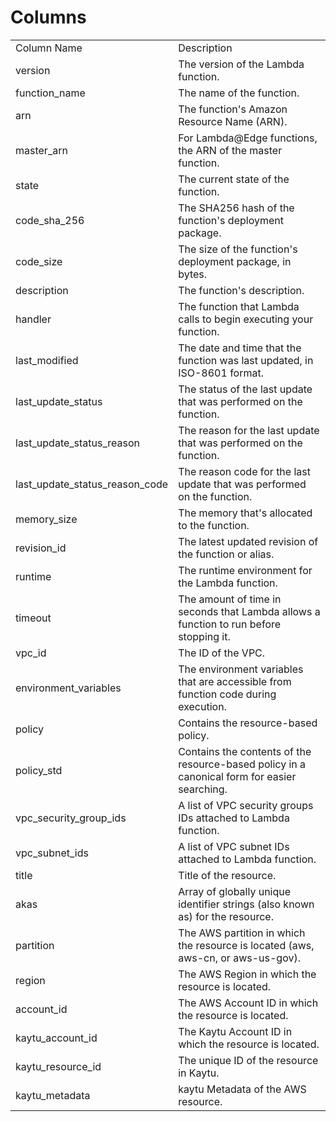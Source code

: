 # Columns  

<table>
	<tr><td>Column Name</td><td>Description</td></tr>
	<tr><td>version</td><td>The version of the Lambda function.</td></tr>
	<tr><td>function_name</td><td>The name of the function.</td></tr>
	<tr><td>arn</td><td>The function's Amazon Resource Name (ARN).</td></tr>
	<tr><td>master_arn</td><td>For Lambda@Edge functions, the ARN of the master function.</td></tr>
	<tr><td>state</td><td>The current state of the function.</td></tr>
	<tr><td>code_sha_256</td><td>The SHA256 hash of the function's deployment package.</td></tr>
	<tr><td>code_size</td><td>The size of the function's deployment package, in bytes.</td></tr>
	<tr><td>description</td><td>The function's description.</td></tr>
	<tr><td>handler</td><td>The function that Lambda calls to begin executing your function.</td></tr>
	<tr><td>last_modified</td><td>The date and time that the function was last updated, in ISO-8601 format.</td></tr>
	<tr><td>last_update_status</td><td>The status of the last update that was performed on the function.</td></tr>
	<tr><td>last_update_status_reason</td><td>The reason for the last update that was performed on the function.</td></tr>
	<tr><td>last_update_status_reason_code</td><td>The reason code for the last update that was performed on the function.</td></tr>
	<tr><td>memory_size</td><td>The memory that's allocated to the function.</td></tr>
	<tr><td>revision_id</td><td>The latest updated revision of the function or alias.</td></tr>
	<tr><td>runtime</td><td>The runtime environment for the Lambda function.</td></tr>
	<tr><td>timeout</td><td>The amount of time in seconds that Lambda allows a function to run before stopping it.</td></tr>
	<tr><td>vpc_id</td><td>The ID of the VPC.</td></tr>
	<tr><td>environment_variables</td><td>The environment variables that are accessible from function code during execution.</td></tr>
	<tr><td>policy</td><td>Contains the resource-based policy.</td></tr>
	<tr><td>policy_std</td><td>Contains the contents of the resource-based policy in a canonical form for easier searching.</td></tr>
	<tr><td>vpc_security_group_ids</td><td>A list of VPC security groups IDs attached to Lambda function.</td></tr>
	<tr><td>vpc_subnet_ids</td><td>A list of VPC subnet IDs attached to Lambda function.</td></tr>
	<tr><td>title</td><td>Title of the resource.</td></tr>
	<tr><td>akas</td><td>Array of globally unique identifier strings (also known as) for the resource.</td></tr>
	<tr><td>partition</td><td>The AWS partition in which the resource is located (aws, aws-cn, or aws-us-gov).</td></tr>
	<tr><td>region</td><td>The AWS Region in which the resource is located.</td></tr>
	<tr><td>account_id</td><td>The AWS Account ID in which the resource is located.</td></tr>
	<tr><td>kaytu_account_id</td><td>The Kaytu Account ID in which the resource is located.</td></tr>
	<tr><td>kaytu_resource_id</td><td>The unique ID of the resource in Kaytu.</td></tr>
	<tr><td>kaytu_metadata</td><td>kaytu Metadata of the AWS resource.</td></tr>
</table>